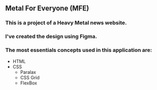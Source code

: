 ## Metal For Everyone (MFE)

### This is a project of a Heavy Metal news website.

### I've created the design using Figma.

### The most essentials concepts used in this application are:

- HTML
- CSS
  - Paralax
  - CSS Grid
  - FlexBox
